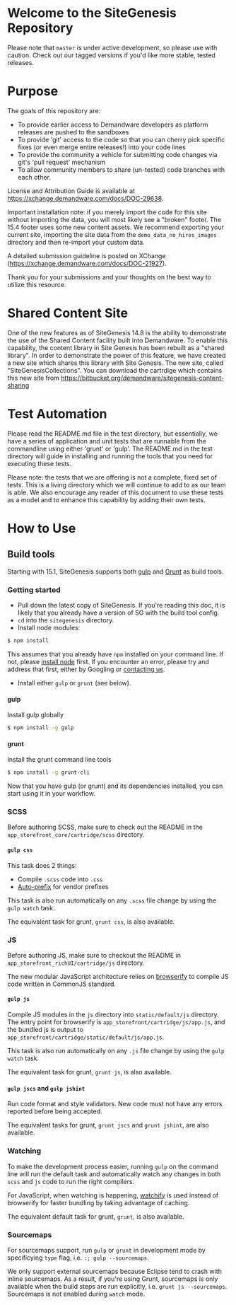 # Welcome to the SiteGenesis Repository

Please note that `master` is under active development, so please use with caution.
Check out our tagged versions if you'd like more stable, tested releases.

# Purpose

The goals of this repository are:

* To provide earlier access to Demandware developers as platform releases are pushed to the sandboxes
* To provide 'git' access to the code so that you can cherry pick specific fixes (or even merge entire releases!) into your code lines
* To provide the community a vehicle for submitting code changes via git's 'pull request' mechanism
* To allow community members to share (un-tested) code branches with each other.

License and Attribution Guide is available at https://xchange.demandware.com/docs/DOC-29638.

Important installation note: if you merely import the code for this site without importing the data, you will most likely see a "broken" footer.  The 15.4 footer uses some new content assets.  We recommend exporting your current site, importing the site data from the `demo_data_no_hires_images` directory and then re-import your custom data.

A detailed submission guideline is posted on XChange (https://xchange.demandware.com/docs/DOC-21927).

Thank you for your submissions and your thoughts on the best way to utilize this resource.

# Shared Content Site
One of the new features as of SiteGenesis 14.8 is the ability to demonstrate the use of the Shared Content facility built into Demandware.  To enable this capability, the content library in Site Genesis has been rebuilt as a "shared library".  In order to demonstrate the power of this feature, we have created a new site which shares this library with Site Genesis.  The new site, called "SiteGenesisCollections".  You can download the cartrdige which contains this new site from https://bitbucket.org/demandware/sitegenesis-content-sharing


# Test Automation

Please read the README.md file in the test directory, but essentially, we have a series of application and unit tests that are runnable from the commandline using either 'grunt' or 'gulp'.  The README.md in the test directory will guide in installing and running the tools that you need for executing these tests.

Please note: the tests that we are offering is not a complete, fixed set of tests.  This is a living directory which we will continue to add to as our team is able.  We also encourage any reader of this document to use these tests as a model and to enhance this capability by adding their own tests.

# How to Use
## Build tools
Starting with 15.1, SiteGenesis supports both [gulp](http://gulpjs.com) and [Grunt](http://gruntjs.com) as build tools.

### Getting started
- Pull down the latest copy of SiteGenesis. If you're reading this doc, it is likely that you already have a version of SG with the build tool config.
- `cd` into the `sitegenesis` directory.
- Install node modules:
```sh
$ npm install
```
This assumes that you already have `npm` installed on your command line. If not, please [install node](http://nodejs.org/download/) first.
If you encounter an error, please try and address that first, either by Googling or [contacting us](mailto:tnguyen@demandware.com).
- Install either `gulp` or `grunt` (see below).

#### gulp
Install gulp globally
```sh
$ npm install -g gulp
```

#### grunt
Install the grunt command line tools
```sh
$ npm install -g grunt-cli
```

Now that you have gulp (or grunt) and its dependencies installed, you can start using it in your workflow.


### SCSS
Before authoring SCSS, make sure to check out the README in the `app_storefront_core/cartridge/scss` directory.

#### `gulp css`
This task does 2 things:
- Compile `.scss` code into `.css`
- [Auto-prefix](https://github.com/ai/autoprefixer) for vendor prefixes

This task is also run automatically on any `.scss` file change by using the `gulp watch` task.

The equivalent task for grunt, `grunt css`, is also available.

### JS
Before authoring JS, make sure to checkout the README in `app_storefront_richUI/cartridge/js` directory.

The new modular JavaScript architecture relies on [browserify](https://github.com/substack/node-browserify) to compile JS code written in CommonJS standard.

#### `gulp js`

Compile JS modules in the `js` directory into `static/default/js` directory. The entry point for browserify is `app_storefront/cartridge/js/app.js`, and the bundled js is output to `app_storefront/cartridge/static/default/js/app.js`.

This task is also run automatically on any `.js` file change by using the `gulp watch` task.

The equivalent task for grunt, `grunt js`, is also available.

#### `gulp jscs` and `gulp jshint`
Run code format and style validators. New code must not have any errors reported before being accepted.

The equivalent tasks for grunt, `grunt jscs` and `grunt jshint`, are also available.

### Watching
To make the development process easier, running `gulp` on the command line will run the default task and automatically watch any changes in both `scss` and `js` code to run the right compilers.

For JavaScript, when watching is happening, [watchify](https://github.com/substack/watchify) is used instead of browserify for faster bundling by taking advantage of caching.

The equivalent default task for grunt, `grunt`, is also available.

### Sourcemaps
For sourcemaps support, run `gulp` or `grunt` in development mode by specificying `type` flag, i.e. `:; gulp --sourcemaps`.

We only support external sourcemaps because Eclipse tend to crash with inline sourcemaps.
As a result, if you're using Grunt, sourcemaps is only available when the build steps are run explicitly, i.e. `grunt js --sourcemaps`. Sourcemaps is not enabled during `watch` mode.

